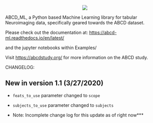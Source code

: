 

<p align="center">
  <img src="https://raw.githubusercontent.com/sahahn/ABCD_ML/master/docs/logo/logo3.png"/>
</p>
  

ABCD_ML, a Python based Machine Learning library for tabular Neuroimaging data, specifically geared towards the ABCD dataset.

Please check out the documentation at:
https://abcd-ml.readthedocs.io/en/latest/

and the jupyter notebooks within Examples/

Visit https://abcdstudy.org/ for more information on the ABCD study.



CHANGELOG:

New in version 1.1 (3/27/2020)
--------------------------

- `feats_to_use` parameter changed to `scope`
- `subjects_to_use` parameter changed to `subjects`

- Note: Incomplete change log for this update as of right now***
